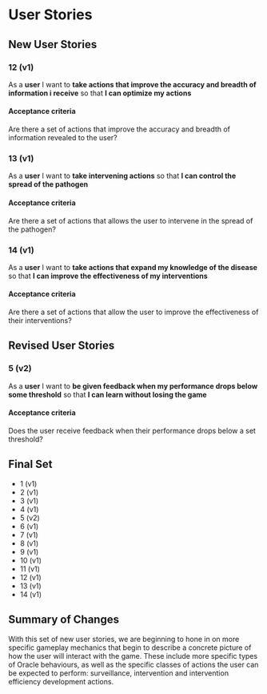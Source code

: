 # User Stories

## New User Stories

### 12 (v1)

As a **user** I want to **take actions that improve the accuracy and breadth of information i receive** so that **I can optimize my actions**

#### Acceptance criteria

Are there a set of actions that improve the accuracy and breadth of information revealed to the user?

### 13 (v1)

As a **user** I want to **take intervening actions** so that **I can control the spread of the pathogen**

#### Acceptance criteria

Are there a set of actions that allows the user to intervene in the spread of the pathogen?

### 14 (v1)

As a **user** I want to **take actions that expand my knowledge of the disease** so that **I can improve the effectiveness of my interventions**

#### Acceptance criteria

Are there a set of actions that allow the user to improve the effectiveness of their interventions?

## Revised User Stories

### 5 (v2)

As a **user** I want to **be given feedback when my performance drops below some threshold** so that **I can learn without losing the game**

#### Acceptance criteria

Does the user receive feedback when their performance drops below a set threshold?


## Final Set

-   1 (v1)
-   2 (v1)
-   3 (v1)
-   4 (v1)
-   5 (v2)
-   6 (v1)
-   7 (v1)
-   8 (v1)
-   9 (v1)
-   10 (v1)
-   11 (v1)
-   12 (v1)
-   13 (v1)
-   14 (v1)  

## Summary of Changes

With this set of new user stories, we are beginning to hone in on more specific gameplay mechanics that begin to describe a concrete picture of how the user will interact with the game. These include more specific types of Oracle behaviours, as well as the specific classes of actions the user can be expected to perform: surveillance, intervention and intervention efficiency development actions.
